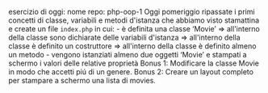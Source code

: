  esercizio di oggi:
 nome repo: php-oop-1
 Oggi pomeriggio ripassate i primi concetti di classe, variabili e metodi d'istanza che abbiamo visto stamattina e create un file `index.php` in cui:
    - è definita una classe ‘Movie’
    => all'interno della classe sono dichiarate delle variabili d'istanza
    => all'interno della classe è definito un costruttore
    => all'interno della classe è definito almeno un metodo
    - vengono istanziati almeno due oggetti ‘Movie’ e stampati a schermo i valori delle relative proprietà
Bonus 1:
Modificare la classe Movie in modo che accetti piú di un genere.
Bonus 2:
Creare un layout completo per stampare a schermo una lista di movies.